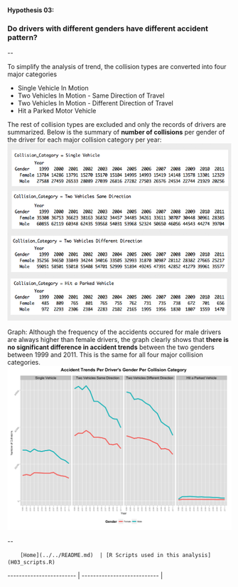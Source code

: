 #### Hypothesis 03:
### Do drivers with different genders have different accident pattern?
--

To simplify the analysis of trend, the collision types are converted into four major categories 
* Single Vehicle In Motion
* Two Vehicles In Motion - Same Direction of Travel
* Two Vehicles In Motion - Different Direction of Travel
* Hit a Parked Motor Vehicle

The rest of collision types are excluded and only the records of drivers are summarized. Below is the summary of **number of collisions** per gender of the driver for each major collision category per year:
![](H03_TableA.png)


Graph:
Although the frequency of the accidents occured for male drivers are always higher than female drivers, the graph clearly shows that **there is no significant difference in accident trends** between the two genders between 1999 and 2011. This is the same for all four major collision categories. 
![](H03_GraphA.png)


--
        
        [Home](../../README.md)  | [R Scripts used in this analysis](H03_scripts.R)
------------------------ | ---------------------------
        |
